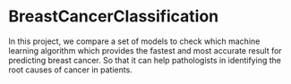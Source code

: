 # BreastCancerClassification
In this project, we compare a set of models to check which machine learning algorithm which provides the fastest and most accurate result for predicting breast cancer. So that it can help pathologists in identifying the root causes of cancer in patients.
